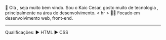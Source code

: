 👋 Olá , seja muito bem vindo.
Sou o Kaic Cesar, gosto muito  de tecnologia , principalmente na área de desenvolvimento.
< hr >
👨‍💻  Focado em desenvolvimento web, front-end. 
<hr> 
Qualificações:
►  HTML 
► CSS
